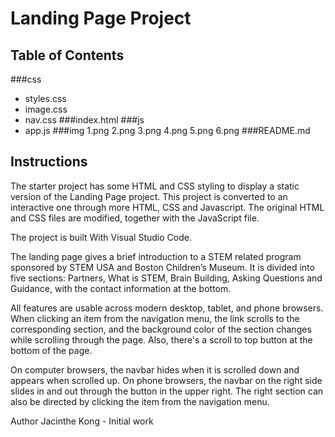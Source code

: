 # Landing Page Project

## Table of Contents

###css
- styles.css 
- image.css   
- nav.css
###index.html
###js
- app.js
###img
1.png
2.png
3.png
4.png
5.png
6.png
###README.md


## Instructions

The starter project has some HTML and CSS styling to display a static version of the Landing Page project. This project is converted to an interactive one through more HTML, CSS and Javascript. The original HTML and CSS files are modified, together with the JavaScript file.

The project is built With Visual Studio Code.

The landing page gives a brief introduction to a STEM related program sponsored by STEM USA and Boston Children’s Museum. It is divided into five sections: Partners, What is STEM, Brain Building, Asking Questions and Guidance, with the contact information at the bottom.

All features are usable across modern desktop, tablet, and phone browsers. When clicking an item from the navigation menu, the link scrolls to the corresponding section, and the background color of the section changes while scrolling through the page. Also, there's a scroll to top button at the bottom of the page.

On computer browsers, the navbar hides when it is scrolled down and appears when scrolled up. On phone browsers, the navbar on the right side slides in and out through the button in the upper right. The right section can also be directed by clicking the item from the navigation menu.


Author
Jacinthe Kong - Initial work 
